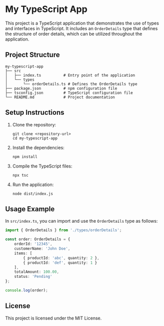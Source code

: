 # My TypeScript App

This project is a TypeScript application that demonstrates the use of types and interfaces in TypeScript. It includes an `OrderDetails` type that defines the structure of order details, which can be utilized throughout the application.

## Project Structure

```
my-typescript-app
├── src
│   ├── index.ts          # Entry point of the application
│   └── types
│       └── orderDetails.ts # Defines the OrderDetails type
├── package.json          # npm configuration file
├── tsconfig.json         # TypeScript configuration file
└── README.md             # Project documentation
```

## Setup Instructions

1. Clone the repository:
   ```
   git clone <repository-url>
   cd my-typescript-app
   ```

2. Install the dependencies:
   ```
   npm install
   ```

3. Compile the TypeScript files:
   ```
   npx tsc
   ```

4. Run the application:
   ```
   node dist/index.js
   ```

## Usage Example

In `src/index.ts`, you can import and use the `OrderDetails` type as follows:

```typescript
import { OrderDetails } from './types/orderDetails';

const order: OrderDetails = {
    orderId: '12345',
    customerName: 'John Doe',
    items: [
        { productId: 'abc', quantity: 2 },
        { productId: 'def', quantity: 1 }
    ],
    totalAmount: 100.00,
    status: 'Pending'
};

console.log(order);
```

## License

This project is licensed under the MIT License.